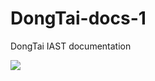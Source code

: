 # DongTai-docs-1
DongTai IAST documentation


<img src="https://static.scarf.sh/a.png?x-pxid=63916461-4b91-4719-ae6e-f494fc0e64f0" />